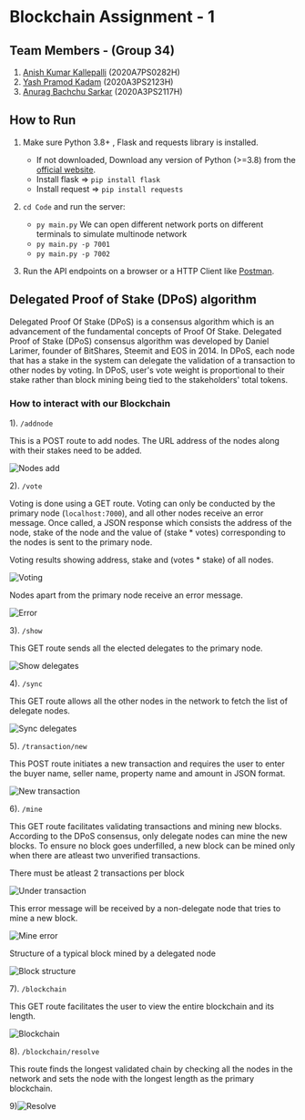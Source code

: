 # Blockchain Assignment - 1

## Team Members - (Group 34)
1) [Anish Kumar Kallepalli](https://github.com/AnishKumarKallepalli) (2020A7PS0282H)
2) [Yash Pramod Kadam](https://github.com/RakuidN) (2020A3PS2123H)
3) [Anurag Bachchu Sarkar](https://github.com/AnuragSarkar3) (2020A3PS2117H)

## How to Run
1) Make sure Python 3.8+ , Flask and requests library is installed.
    *  If not downloaded, Download any version of Python (>=3.8) from the [official website](https://www.python.org/downloads/).
    *  Install flask   => `pip install flask`
    *  Install request => `pip install requests`

2) `cd Code` and run the server:
    * `py main.py`
        We can open different network ports on different terminals to simulate multinode network
    * `py main.py -p 7001`
    * `py main.py -p 7002`

3) Run the API endpoints on a browser or a HTTP Client like [Postman](https://www.postman.com/downloads/).

## Delegated Proof of Stake (DPoS) algorithm 
Delegated Proof Of Stake (DPoS) is a consensus algorithm which is an advancement of the fundamental concepts of Proof Of Stake. Delegated Proof of Stake (DPoS) consensus algorithm was developed by Daniel Larimer, founder of BitShares, Steemit and EOS in 2014. In DPoS, each node that has a stake in the system can delegate the validation of a transaction to other nodes by voting. In DPoS, user's vote weight is proportional to their stake rather than block mining being tied to the stakeholders' total tokens.

### How to interact with our Blockchain

1). `/addnode`

This is  a POST route to add nodes. The URL address of the nodes along with their stakes need to be added.

![Nodes add](./Images/addNode.jpg)

2). `/vote`

Voting is done using a GET route. Voting can only be conducted by the primary node (`localhost:7000`), and all other nodes receive an error message. Once called, a JSON response which consists the address of the node, stake of the node and the value of (stake * votes) corresponding to the nodes is sent to the primary node.

Voting results showing address, stake and (votes * stake) of all nodes.

![Voting](./Images/vote.jpg)

Nodes apart from the primary node receive an error message.

![Error](./Images/vote_error.jpg)

3). `/show`

This GET route sends all the elected delegates to the primary node.

![Show delegates](./Images/show.jpg)

4). `/sync`

This GET route allows all the other nodes in the network to fetch the list of delegate nodes.

![Sync delegates](./Images/sync.jpg)

5). `/transaction/new`

This POST route initiates a new transaction and requires the user to enter the buyer name, seller name, property name and amount in JSON format.

![New transaction](./Images/transaction_2.jpg)

6). `/mine`

This GET route facilitates validating transactions and mining new blocks. According to the DPoS consensus, only delegate nodes can mine the new blocks. To ensure no block goes underfilled, a new block can be mined only when there are atleast two unverified transactions.

There must be atleast 2 transactions per block

![Under transaction](./Images/transaction_new.jpg)

This error message will be received by a non-delegate node that tries to mine a new block.

![Mine error](./Images/mine_error.jpg)

Structure of a typical block mined by a delegated node

![Block structure](./Images/mine_accepted.jpg)

7). `/blockchain`

This GET route facilitates the user to view the entire blockchain and its length.

![Blockchain](./Images/blockchain.jpg)

8). `/blockchain/resolve`

This route finds the longest validated chain by checking all the nodes in the network and sets the node with the longest length as the primary blockchain.

9)![Resolve](./Images/blockchain_resolve.jpg)
